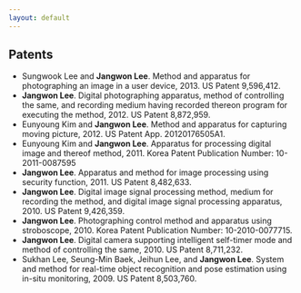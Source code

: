 ```yaml
---
layout: default
---
```


## Patents
- Sungwook Lee and **Jangwon Lee**.
Method and apparatus for photographing an image in a user device, 2013.
US Patent 9,596,412.
- **Jangwon Lee**.
Digital photographing apparatus, method of controlling the same,
and recording medium having recorded thereon program for executing the method, 2012.
US Patent 8,872,959.
- Eunyoung Kim and **Jangwon Lee**.
Method and apparatus for capturing moving picture, 2012.
US Patent App. 20120176505A1.
- Eunyoung Kim and **Jangwon Lee**.
Apparatus for processing digital image and thereof method, 2011.
Korea Patent Publication Number: 10-2011-0087595
- **Jangwon Lee**.
Apparatus and method for image processing using security function, 2011.
US Patent 8,482,633.
- **Jangwon Lee**.
Digital image signal processing method, medium for recording the method,
and digital image signal processing apparatus, 2010.
US Patent 9,426,359.
- **Jangwon Lee**.
Photographing control method and apparatus using stroboscope, 2010.
Korea Patent Publication Number: 10-2010-0077715.
- **Jangwon Lee**.
Digital camera supporting intelligent self-timer mode
and method of controlling the same, 2010.
US Patent 8,711,232.
- Sukhan Lee, Seung-Min Baek, Jeihun Lee, and **Jangwon Lee**.
System and method for real-time object recognition
and pose estimation using in-situ monitoring, 2009.
US Patent 8,503,760.





